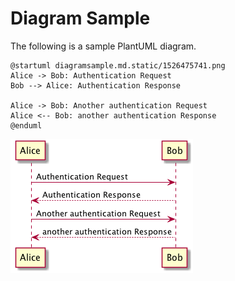# Diagram Sample

The following is a sample PlantUML diagram.

```
@startuml diagramsample.md.static/1526475741.png
Alice -> Bob: Authentication Request
Bob --> Alice: Authentication Response

Alice -> Bob: Another authentication Request
Alice <-- Bob: another authentication Response
@enduml
```
![](diagramsample.md.static/1526475741.png)

